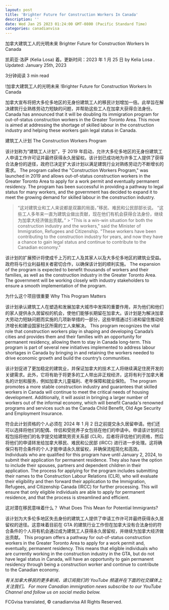 ```yaml
---
layout: post
title: 'Brighter Future for Construction Workers In Canada'
description: ''
date: Wed Jan 25 2023 01:24:00 GMT-0800 (Pacific Standard Time)
categories: canadianvisa
---
```


加拿大建筑工人的光明未来	Brighter Future for Construction Workers In Canada
	
凯莉亚·洛萨 (Kelia Losa) 着。更新时间：2023 年 1 月 25 日	by Kelia Losa . Updated: January 25th, 2023
	
3分钟阅读	 3 min read
	
!加拿大建筑工人的光明未来	!Brighter Future for Construction Workers In Canada
	
加拿大宣布将把大多伦多地区的无身份建筑工人的移民计划增加一倍。此举旨在解决建筑行业熟练劳动力短缺的问题，并帮助这些工人在加拿大获得合法身份。	Canada has announced that it will be doubling its immigration program for out-of-status construction workers in the Greater Toronto Area. This move is aimed at addressing the shortage of skilled labour in the construction industry and helping these workers gain legal status in Canada.
	
建筑工人计划	The Construction Workers Program
	
该计划称为“建筑工人计划”，于 2019 年启动，允许大多伦多地区的无身份建筑工人申请工作许可证并最终获得永久居留权。该计划已成功地为许多工人提供了获得合法身份的途径，政府已决定扩大该计划以满足建筑行业对熟练劳动力不断增长的需求。	The program called the "Construction Workers Program," was launched in 2019 and allows out-of-status construction workers in the Greater Toronto Area to apply for a work permit and eventually permanent residency. The program has been successful in providing a pathway to legal status for many workers, and the government has decided to expand it to meet the growing demand for skilled labour in the construction industry.
	
> “这对建筑业和工人来说都是双赢的局面，”移民、难民和公民部部长说。 “这些工人多年来一直为建筑业做出贡献，现在他们有机会获得合法身份，继续为加拿大经济做出贡献。”	> "This is a win-win situation for both the construction industry and the workers," said the Minister of Immigration, Refugees and Citizenship. "These workers have been contributing to the construction industry for years, and now they have a chance to gain legal status and continue to contribute to the Canadian economy."
	
该计划的扩展预计将使成千上万的工人及其家人以及大多伦多地区的建筑业受益。政府将与行业利益相关者密切合作，以确保该计划的顺利实施。	The expansion of the program is expected to benefit thousands of workers and their families, as well as the construction industry in the Greater Toronto Area. The government will be working closely with industry stakeholders to ensure a smooth implementation of the program.
	
为什么这个项目很重要	Why This Program Matters
	
该计划承认建筑工人在塑造和发展加拿大城市中发挥的重要作用，并为他们和他们的家人提供永久居留权的机会，使他们能够长期留在加拿大。该计划是为解决加拿大劳动力短缺问题而实施的几项新举措的一部分，这些举措通过引进和留住推动经济增长和建设国家社区所需的工人来解决。	This program recognizes the vital role that construction workers play in shaping and developing Canada’s cities and provides them and their families with an opportunity for permanent residency, allowing them to stay in Canada long-term. This program is part of several new initiatives implemented to address labour shortages in Canada by bringing in and retaining the workers needed to drive economic growth and build the country’s communities.
	
该计划促进了更加稳定的建筑业，并保证加拿大的技术工人将继续满足住房开发的关键需求。此外，它将有助于将更多的工人带出非正规经济，这将有利于加拿大著名的计划和服务，例如加拿大儿童福利、老年保障和就业保险。	The program promotes a more stable construction industry and guarantees that skilled workers in Canada will continue to meet the critical needs of housing development. Additionally, it will assist in bringing a larger number of workers out of the informal economy, which will benefit Canada's renowned programs and services such as the Canada Child Benefit, Old Age Security and Employment Insurance.
	
符合此计划资格的个人必须在 2024 年 1 月 2 日之前提交永久居留申请。他们还可以选择将他们的配偶、伴侣和受抚养子女包括在他们的申请中。申请该计划的过程包括将他们的名字提交给建筑劳资关系部 (CLR)，后者将评估他们的资格，然后将他们的申请转发给加拿大移民、难民和公民部 (IRCC) 进行进一步处理。这将确保只有符合条件的个人才能申请永久居留权，并确保流程简化和高效。	Individuals who are qualified for this program have until January 2, 2024, to submit their application for permanent residence. They also have the option to include their spouses, partners and dependent children in their application. The process for applying for the program includes submitting their names to the Construction Labour Relations (CLR), who will evaluate their eligibility and then forward their application to the Immigration, Refugees, and Citizenship Canada (IRCC) for further processing. This will ensure that only eligible individuals are able to apply for permanent residence, and that the process is streamlined and efficient.
	
这对潜在移民意味着什么？	What Does This Mean for Potential Immigrants?
	
该计划为大多伦多地区失去身份的建筑工人提供了申请工作许可并最终获得永久居留权的途径。这意味着目前在 GTA 的建筑行业工作但在加拿大没有合法身份的符合条件的个人将有机会通过成为建筑工人获得永久居留权，并继续为加拿大经济做出贡献。	This program offers a pathway for out-of-status construction workers in the Greater Toronto Area to apply for a work permit and, eventually, permanent residency. This means that eligible individuals who are currently working in the construction industry in the GTA, but do not have legal status in Canada, will have an opportunity to gain permanent residency through being a construction worker and continue to contribute to the Canadian economy.
	
_有关加拿大移民的更多新闻，请订阅我们的 YouTube 频道并在下面的社交媒体上关注我们。_	_For more Canadian immigration news subscribe to our YouTube Channel and follow us on social media below._
	
FCGvisa translated, © canadianvisa All Rights Reserved.
